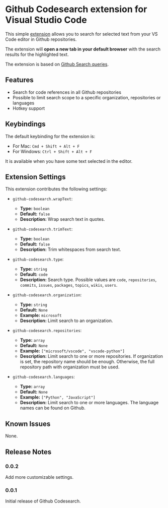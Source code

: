 # Github Codesearch extension for Visual Studio Code

This simple [extension](https://marketplace.visualstudio.com/items?itemName=ledkvu.github-codesearch) allows you to search for selected text from your VS Code editor in Github repositories.

The extension will **open a new tab in your default browser** with the search results for the highlighted text.

The extension is based on [Github Search queries](https://docs.github.com/en/search-github/searching-on-github).

## Features

- Search for code references in all Github repositories
- Possible to limit search scope to a specific organization, repositories or languages
- Hotkey support

## Keybindings

The default keybinding for the extension is:

- For Mac: `Cmd + Shift + Alt + F`
- For Windows: `Ctrl + Shift + Alt + F`

It is available when you have some text selected in the editor.

## Extension Settings

This extension contributes the following settings:

- `github-codesearch.wrapText`:

  - **Type:** `boolean`
  - **Default:** `false`
  - **Description:** Wrap search text in quotes.

- `github-codesearch.trimText`:

  - **Type:** `boolean`
  - **Default:** `false`
  - **Description:** Trim whitespaces from search text.

- `github-codesearch.type`:

  - **Type:** `string`
  - **Default:** `code`
  - **Description:** Search type. Possible values are `code`, `repositories`, `commits`, `issues`, `packages`, `topics`, `wikis`, `users`.

- `github-codesearch.organization`:

  - **Type:** `string`
  - **Default:** `None`
  - **Example:** `microsoft`
  - **Description:** Limit search to an organization.

- `github-codesearch.repositories`:

  - **Type:** `array`
  - **Default:** `None`
  - **Example:** `["microsoft/vscode", "vscode-python"]`
  - **Description:** Limit search to one or more repositories. If organization is set, the repository name should be enough. Otherwise, the full repository path with organization must be used.

- `github-codesearch.languages`:
  - **Type:** `array`
  - **Default:** `None`
  - **Example:** `["Python", "JavaScript"]`
  - **Description:** Limit search to one or more languages. The language names can be found on Github.

## Known Issues

None.

## Release Notes

### 0.0.2

Add more customizable settings.

### 0.0.1

Initial release of Github Codesearch.

